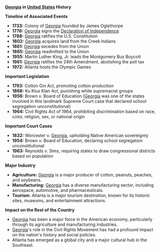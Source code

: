 **[Georgia](./../georgia/) in [United States](./../united-states/) History**

**Timeline of Associated Events**

* **1733:** Colony of [Georgia](./../georgia/) founded by James Oglethorpe
* **1776:** [Georgia](./../georgia/) signs the [Declaration of Independence](./../declaration-of-independence/)
* **1788:** [Georgia](./../georgia/) ratifies the U.S. Constitution
* **1802:** [Georgia](./../georgia/) acquires land from the Creek Indians
* **1861:** [Georgia](./../georgia/) secedes from the Union
* **1865:** [Georgia](./../georgia/) readmitted to the Union
* **1955:** Martin Luther King, Jr. leads the Montgomery Bus Boycott
* **1961:** [Georgia](./../georgia/) ratifies the 24th Amendment, abolishing the poll tax
* **1972:** Atlanta hosts the Olympic Games

**Important Legislation**

* **1793:** Cotton Gin Act, promoting cotton production
* **1868:** Ku Klux Klan Act, punishing white supremacist groups
* **1956:** Brown v. Board of Education ([Georgia](./../georgia/) was one of the states involved in this landmark Supreme Court case that declared school segregation unconstitutional)
* **1964:** Civil Rights Act of 1964, prohibiting discrimination based on race, color, religion, sex, or national origin

**Important Court Cases**

* **1832:** Worcester v. [Georgia](./../georgia/), upholding Native American sovereignty
* **1954:** Brown v. Board of Education, declaring school segregation unconstitutional
* **1963:** Reynolds v. Sims, requiring states to draw congressional districts based on population

**Major Industry**

* **Agriculture:** [Georgia](./../georgia/) is a major producer of cotton, peanuts, peaches, and soybeans.
* **Manufacturing:** [Georgia](./../georgia/) has a diverse manufacturing sector, including aerospace, automotive, and pharmaceuticals.
* **Tourism:** Atlanta is a major tourism destination, known for its historic sites, museums, and entertainment attractions.

**Impact on the Rest of the Country**

* [Georgia](./../georgia/) has been a major force in the American economy, particularly through its agriculture and manufacturing industries.
* [Georgia](./../georgia/)'s role in the Civil Rights Movement has had a profound impact on the nation's history and social policies.
* Atlanta has emerged as a global city and a major cultural hub in the Southeast.